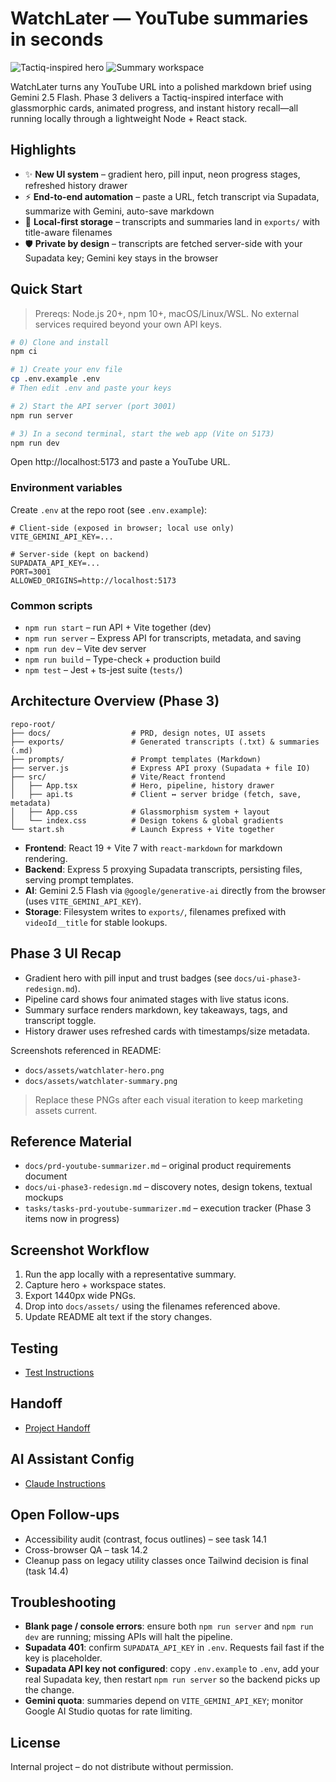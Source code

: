 # WatchLater — YouTube summaries in seconds

![Tactiq-inspired hero](docs/assets/watchlater-hero.png)
![Summary workspace](docs/assets/watchlater-summary.png)

WatchLater turns any YouTube URL into a polished markdown brief using Gemini 2.5 Flash. Phase 3 delivers a Tactiq-inspired interface with glassmorphic cards, animated progress, and instant history recall—all running locally through a lightweight Node + React stack.

## Highlights
- ✨ **New UI system** – gradient hero, pill input, neon progress stages, refreshed history drawer
- ⚡ **End-to-end automation** – paste a URL, fetch transcript via Supadata, summarize with Gemini, auto-save markdown
- 💾 **Local-first storage** – transcripts and summaries land in `exports/` with title-aware filenames
- 🛡️ **Private by design** – transcripts are fetched server-side with your Supadata key; Gemini key stays in the browser

## Quick Start

> Prereqs: Node.js 20+, npm 10+, macOS/Linux/WSL. No external services required beyond your own API keys.

```bash
# 0) Clone and install
npm ci

# 1) Create your env file
cp .env.example .env
# Then edit .env and paste your keys

# 2) Start the API server (port 3001)
npm run server

# 3) In a second terminal, start the web app (Vite on 5173)
npm run dev
```

Open http://localhost:5173 and paste a YouTube URL.

### Environment variables
Create `.env` at the repo root (see `.env.example`):

```env
# Client-side (exposed in browser; local use only)
VITE_GEMINI_API_KEY=...

# Server-side (kept on backend)
SUPADATA_API_KEY=...
PORT=3001
ALLOWED_ORIGINS=http://localhost:5173
```

### Common scripts
- `npm run start` – run API + Vite together (dev)
- `npm run server` – Express API for transcripts, metadata, and saving
- `npm run dev` – Vite dev server
- `npm run build` – Type-check + production build
- `npm test` – Jest + ts-jest suite (`tests/`)

## Architecture Overview (Phase 3)

```
repo-root/
├── docs/                  # PRD, design notes, UI assets
├── exports/               # Generated transcripts (.txt) & summaries (.md)
├── prompts/               # Prompt templates (Markdown)
├── server.js              # Express API proxy (Supadata + file IO)
├── src/                   # Vite/React frontend
│   ├── App.tsx            # Hero, pipeline, history drawer
│   ├── api.ts             # Client ↔ server bridge (fetch, save, metadata)
│   ├── App.css            # Glassmorphism system + layout
│   └── index.css          # Design tokens & global gradients
└── start.sh               # Launch Express + Vite together
```

* **Frontend**: React 19 + Vite 7 with `react-markdown` for markdown rendering.
* **Backend**: Express 5 proxying Supadata transcripts, persisting files, serving prompt templates.
* **AI**: Gemini 2.5 Flash via `@google/generative-ai` directly from the browser (uses `VITE_GEMINI_API_KEY`).
* **Storage**: Filesystem writes to `exports/`, filenames prefixed with `videoId__title` for stable lookups.

## Phase 3 UI Recap
- Gradient hero with pill input and trust badges (see `docs/ui-phase3-redesign.md`).
- Pipeline card shows four animated stages with live status icons.
- Summary surface renders markdown, key takeaways, tags, and transcript toggle.
- History drawer uses refreshed cards with timestamps/size metadata.

Screenshots referenced in README:
- `docs/assets/watchlater-hero.png`
- `docs/assets/watchlater-summary.png`

> Replace these PNGs after each visual iteration to keep marketing assets current.

## Reference Material
- `docs/prd-youtube-summarizer.md` – original product requirements document
- `docs/ui-phase3-redesign.md` – discovery notes, design tokens, textual mockups
- `tasks/tasks-prd-youtube-summarizer.md` – execution tracker (Phase 3 items now in progress)

## Screenshot Workflow
1. Run the app locally with a representative summary.
2. Capture hero + workspace states.
3. Export 1440px wide PNGs.
4. Drop into `docs/assets/` using the filenames referenced above.
5. Update README alt text if the story changes.

## Testing
- [Test Instructions](docs/TEST_INSTRUCTIONS.md)

## Handoff
- [Project Handoff](docs/handoff.md)

## AI Assistant Config
- [Claude Instructions](docs/CLAUDE.md)

## Open Follow-ups
- Accessibility audit (contrast, focus outlines) – see task 14.1
- Cross-browser QA – task 14.2
- Cleanup pass on legacy utility classes once Tailwind decision is final (task 14.4)

## Troubleshooting
- **Blank page / console errors**: ensure both `npm run server` and `npm run dev` are running; missing APIs will halt the pipeline.
- **Supadata 401**: confirm `SUPADATA_API_KEY` in `.env`. Requests fail fast if the key is placeholder.
- **Supadata API key not configured**: copy `.env.example` to `.env`, add your real Supadata key, then restart `npm run server` so the backend picks up the change.
- **Gemini quota**: summaries depend on `VITE_GEMINI_API_KEY`; monitor Google AI Studio quotas for rate limiting.

## License
Internal project – do not distribute without permission.
